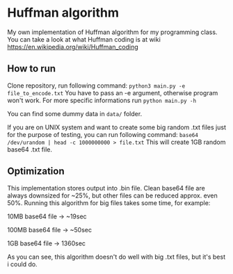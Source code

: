 # Huffman algorithm
My own implementation of Huffman algorithm for my programming class. You can take a look at what Huffman coding is at wiki https://en.wikipedia.org/wiki/Huffman_coding

## How to run
Clone repository, run following command: ` python3 main.py -e file_to_encode.txt `
You have to pass an -e argument, otherwise program won't work. For more specific informations run `python main.py -h`

You can find some dummy data in `data/` folder. 

If you are on UNIX system and want to create some big random .txt files just for the purpose of testing, you can run following command:
`base64 /dev/urandom | head -c 1000000000 > file.txt`
This will create 1GB random base64 .txt file.

## Optimization
This implementation stores output into .bin file. Clean base64 file are always downsized for ~25%, but other files can be reduced approx. even 50%. 
Running this algorithm for big files takes some time, for example:

10MB base64 file -> ~19sec

100MB base64 file -> ~50sec

1GB base64 file -> 1360sec

As you can see, this algorithm doesn't do well with big .txt files, but it's best i could do. 
